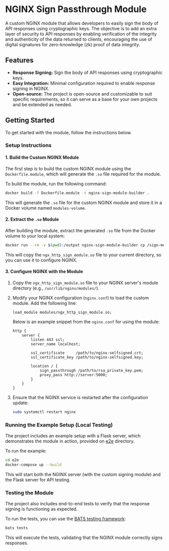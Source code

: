 # NGINX Sign Passthrough Module

A custom NGINX module that allows developers to easily sign the body of API responses using cryptographic keys. The objective is to add an extra layer of security to API responses by enabling verification of the integrity and authenticity of the data returned to clients, encouraging the use of digital signatures for zero-knowledge (zk) proof of data integrity.

## Features

-   **Response Signing:** Sign the body of API responses using cryptographic keys.
-   **Easy Integration:** Minimal configuration required to enable response signing in NGINX.
-   **Open-source:** The project is open-source and customizable to suit specific requirements, so it can serve as a base for your own projects and be extended as needed.

## Getting Started

To get started with the module, follow the instructions below.

### Setup Instructions

#### 1. Build the Custom NGINX Module

The first step is to build the custom NGINX module using the `Dockerfile.module`, which will generate the `.so` file required for the module.

To build the module, run the following command:

```bash
docker build -f Dockerfile.module -t nginx-sign-module-builder .
```

This will generate the `.so` file for the custom NGINX module and store it in a Docker volume named `modules-volume`.

#### 2. Extract the `.so` Module

After building the module, extract the generated `.so` file from the Docker volume to your local system:

```bash
docker run --rm -v $(pwd):/output nginx-sign-module-builder cp /sign-module/ngx_http_sign_module.so /output/
```

This will copy the `ngx_http_sign_module.so` file to your current directory, so you can use it to configure NGINX.

#### 3. Configure NGINX with the Module

1.  Copy the `ngx_http_sign_module.so` file to your NGINX server's module directory (e.g., `/usr/lib/nginx/modules/`).
2.  Modify your NGINX configuration (`nginx.conf`) to load the custom module. Add the following line:

    ```nginx
    load_module modules/ngx_http_sign_module.so;
    ```

    Below is an example snippet from the `nginx.conf` for using the module:

    ```nginx
    http {
    	server {
    		listen 443 ssl;
    		server_name localhost;

    		ssl_certificate     /path/to/nginx-selfsigned.crt;
    		ssl_certificate_key /path/to/nginx-selfsigned.key;

    		location / {
    			sign_passthrough /path/to/rsa_private_key.pem;
    			proxy_pass http://server:5000;
    		}
    	}
    }
    ```

3.  Ensure that the NGINX service is restarted after the configuration update:

    ```bash
    sudo systemctl restart nginx
    ```

### Running the Example Setup (Local Testing)

The project includes an example setup with a Flask server, which demonstrates the module in action, provided on [e2e](e2e) directory.

To run the example:

```bash
cd e2e
docker-compose up --build
```

This will start both the NGINX server (with the custom signing module) and the Flask server for API testing.

### Testing the Module

The project also includes end-to-end tests to verify that the response signing is functioning as expected.

To run the tests, you can use the [BATS testing framework](https://github.com/bats-core/bats-core):

```bash
bats tests
```

This will execute the tests, validating that the NGINX module correctly signs responses.
